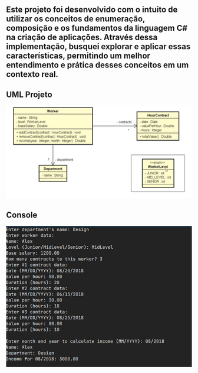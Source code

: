 <h2>Este projeto foi desenvolvido com o intuito de utilizar os conceitos de enumeração, composição e os fundamentos da linguagem C# na criação de aplicações. 
 Através dessa implementação, busquei explorar e aplicar essas características, permitindo um melhor entendimento e prática desses conceitos em um contexto real.</h2>

<h2>UML Projeto</h2>
<img src="./img/UML.png" alt="UML">

<h2>Console</h2>
<img src="./img/Console.png" alt="Console">
